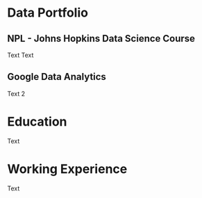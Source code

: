 # Data Portfolio

## NPL - Johns Hopkins Data Science Course

Text Text

## Google Data Analytics

Text 2

# Education

Text

# Working Experience

Text
